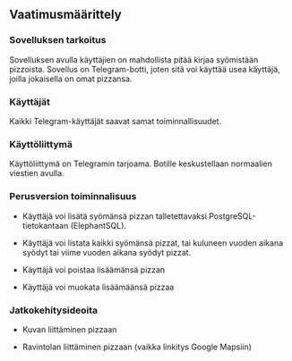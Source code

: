 ## Vaatimusmäärittely

### Sovelluksen tarkoitus

Sovelluksen avulla käyttäjien on mahdollista pitää kirjaa syömistään pizzoista. Sovellus on Telegram-botti, joten
sitä voi käyttää usea käyttäjä, joilla jokaisella on omat pizzansa.

### Käyttäjät

Kaikki Telegram-käyttäjät saavat samat toiminnallisuudet.

### Käyttöliittymä

Käyttöliittymä on Telegramin tarjoama. Botille keskustellaan normaalien viestien avulla.

### Perusversion toiminnalisuus

 - Käyttäjä voi lisätä syömänsä pizzan talletettavaksi PostgreSQL-tietokantaan (ElephantSQL).

 - Käyttäjä voi listata kaikki syömänsä pizzat, tai kuluneen vuoden aikana syödyt tai viime vuoden aikana syödyt pizzat.

 - Käyttäjä voi poistaa lisäämänsä pizzan

 - Käyttäjä voi muokata lisäämäänsä pizzaa

### Jatkokehitysideoita

 - Kuvan liittäminen pizzaan

 - Ravintolan liittäminen pizzaan (vaikka linkitys Google Mapsiin)
